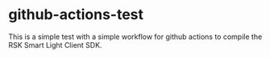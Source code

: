 # github-actions-test

This is a simple test with a simple workflow for github actions to compile the RSK Smart Light Client SDK.
